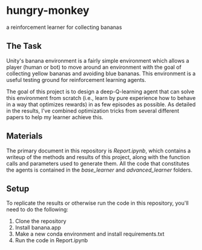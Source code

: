 # hungry-monkey
a reinforcement learner for collecting bananas

## The Task
Unity's banana environment is a fairly simple environment which allows a player (human or bot) to move around an environment with the goal of collecting yellow bananas and avoiding blue bananas.  This environment is a useful testing ground for reinforcement learning agents.  

The goal of this project is to design a deep-Q-learning agent that can solve this environment from scratch (i.e., learn by pure experience how to behave in a way that optimizes rewards) in as few episodes as possible.  As detailed in the results, I've combined optimization tricks from several different papers to help my learner achieve this.

## Materials
The primary document in this repository is *Report.ipynb*, which contains a writeup of the methods and results of this project, along with the function calls and parameters used to generate them.  All the code that constitutes the agents is contained in the *base_learner* and *advanced_learner* folders.

## Setup
To replicate the results or otherwise run the code in this repository, you'll need to do the following:
1. Clone the repository
2. Install banana.app
3. Make a new conda environment and install requirements.txt
4. Run the code in Report.ipynb


